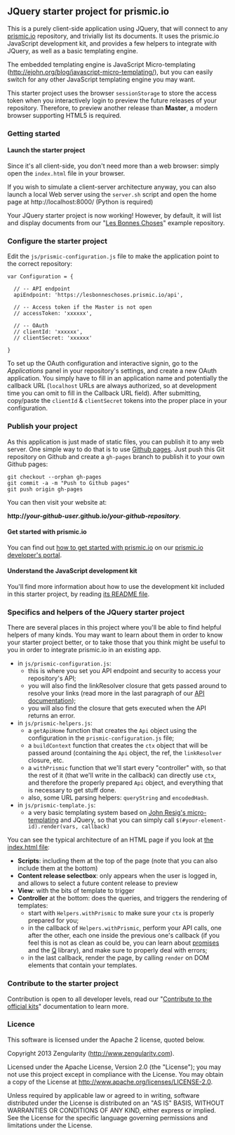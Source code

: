 ## JQuery starter project for prismic.io

This is a purely client-side application using JQuery, that will connect to any [prismic.io](https://prismic.io) repository, and trivially list its documents. It uses the prismic.io JavaScript development kit, and provides a few helpers to integrate with JQuery, as well as a basic templating engine.

The embedded templating engine is JavaScript Micro-templating (http://ejohn.org/blog/javascript-micro-templating/), but you can easily switch for any other JavaScript templating engine you may want.

This starter project uses the browser `sessionStorage` to store the access token when you interactively login to preview the future releases of your repository. Therefore, to preview another release than **Master**, a modern browser supporting HTML5 is required.

### Getting started

#### Launch the starter project

Since it's all client-side, you don't need more than a web browser: simply open the `index.html` file in your browser.

If you wish to simulate a client-server architecture anyway, you can also launch a local Web server using the `server.sh` script and open the home page at http://localhost:8000/ (Python is required)

Your JQuery starter project is now working! However, by default, it will list and display documents from our "[Les Bonnes Choses](http://lesbonneschoses.prismic.me)" example repository.

### Configure the starter project

Edit the `js/prismic-configuration.js` file to make the application point to the correct repository:

```
var Configuration = {

  // -- API endpoint
  apiEndpoint: 'https://lesbonneschoses.prismic.io/api',

  // -- Access token if the Master is not open
  // accessToken: 'xxxxxx',

  // -- OAuth
  // clientId: 'xxxxxx',
  // clientSecret: 'xxxxxx'
  
}
```

To set up the OAuth configuration and interactive signin, go to the _Applications_ panel in your repository's settings, and create a new OAuth application. You simply have to fill in an application name and potentially the callback URL (`localhost` URLs are always authorized, so at development time you can omit to fill in the Callback URL field). After submitting, copy/paste the `clientId` & `clientSecret` tokens into the proper place in your configuration.

### Publish your project

As this application is just made of static files, you can publish it to any web server. One simple way to do that is to use [Github pages](http://pages.github.com/). Just push this Git repository on Github and create a `gh-pages` branch to publish it to your own Github pages:

```
git checkout --orphan gh-pages
git commit -a -m "Push to Github pages"
git push origin gh-pages
```

You can then visit your website at:

**http://_your-github-user_.github.io/_your-github-repository_**.


#### Get started with prismic.io

You can find out [how to get started with prismic.io](https://developers.prismic.io/documentation/UjBaQsuvzdIHvE4D/getting-started) on our [prismic.io developer's portal](https://developers.prismic.io/).

#### Understand the JavaScript development kit

You'll find more information about how to use the development kit included in this starter project, by reading [its README file](https://github.com/prismicio/javascript-kit/blob/master/README.md).

### Specifics and helpers of the JQuery starter project

There are several places in this project where you'll be able to find helpful helpers of many kinds. You may want to learn about them in order to know your starter project better, or to take those that you think might be useful to you in order to integrate prismic.io in an existing app.

 * in `js/prismic-configuration.js`:
   * this is where you set you API endpoint and security to access your repository's API;
   * you will also find the linkResolver closure that gets passed around to resolve your links (read more in the last paragraph of our [API documentation](https://developers.prismic.io/documentation/UjBe8bGIJ3EKtgBZ/api-documentation));
   * you will also find the closure that gets executed when the API returns an error.
 * in `js/prismic-helpers.js`:
   * a `getApiHome` function that creates the `Api` object using the configuration in the `prismic-configuration.js` file;
   * a `buildContext` function that creates the `ctx` object that will be passed around (containing the `Api` object, the ref, the `linkResolver` closure, etc.
   * a `withPrismic` function that we'll start every "controller" with, so that the rest of it (that we'll write in the callback) can directly use `ctx`, and therefore the properly prepared `Api` object, and everything that is necessary to get stuff done.
   * also, some URL parsing helpers: `queryString` and `encodedHash`.
 * in `js/prismic-template.js`:
   * a very basic templating system based on [John Resig's micro-templating](http://ejohn.org/blog/javascript-micro-templating/) and JQuery, so that you can simply call `$(#your-element-id).render(vars, callback)`
   
You can see the typical architecture of an HTML page if you look at [the index.html file](https://github.com/prismicio/javascript-jquery-starter/blob/master/index.html):

 * **Scripts**: including them at the top of the page (note that you can also include them at the bottom)
 * **Content release selectbox**: only appears when the user is logged in, and allows to select a future content release to preview
 * **View**: with the bits of template to trigger
 * **Controller** at the bottom: does the queries, and triggers the rendering of templates:
   * start with `Helpers.withPrismic` to make sure your `ctx` is properly prepared for you;
   * in the callback of `Helpers.withPrismic`, perform your API calls, one after the other, each one inside the previous one's callback (if you feel this is not as clean as could be, you can learn about [promises](http://www.html5rocks.com/en/tutorials/es6/promises/) and the [Q](https://github.com/kriskowal/q) library), and make sure to properly deal with errors;
   * in the last callback, render the page, by calling `render` on DOM elements that contain your templates.
 
### Contribute to the starter project

Contribution is open to all developer levels, read our "[Contribute to the official kits](https://developers.prismic.io/documentation/UszOeAEAANUlwFpp/contribute-to-the-official-kits)" documentation to learn more.

### Licence

This software is licensed under the Apache 2 license, quoted below.

Copyright 2013 Zengularity (http://www.zengularity.com).

Licensed under the Apache License, Version 2.0 (the "License"); you may not use this project except in compliance with the License. You may obtain a copy of the License at http://www.apache.org/licenses/LICENSE-2.0.

Unless required by applicable law or agreed to in writing, software distributed under the License is distributed on an "AS IS" BASIS, WITHOUT WARRANTIES OR CONDITIONS OF ANY KIND, either express or implied. See the License for the specific language governing permissions and limitations under the License.
